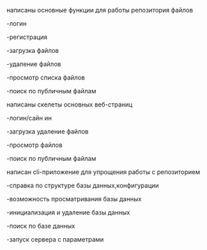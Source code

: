 написаны основные функции для работы репозитория файлов

  -логин
  
  -регистрация
  
  -загрузка файлов
  
  -удаление файлов
  
  -просмотр списка файлов
  
  -поиск по публичным файлам
  
написаны скелеты основных веб-страниц

  -логин/сайн ин
  
  -загрузка удаление файлов
  
  -просмотр файлов
  
  -поиск по публичным файлам
  
написан cli-приложение для упрощения работы с репозиторием

  -справка по структуре базы данных,конфигурации
  
  -возможность просматривания базы данных
  
  -инициализация и удаление базы данных
  
  -поиск по базе данных
  
  -запуск сервера с параметрами
